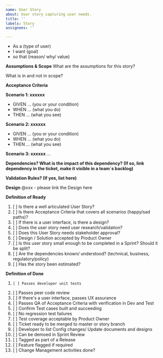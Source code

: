 ```yaml
---
name: User Story
about: User story capturing user needs.
title: ''
labels: Story
assignees: ''

---
```


* As a (type of user)
* I want (goal) 
* so that (reason/ why/ value) 

**Assumptions & Scope**	
What are the assumptions for this story?

What is in and not in scope?

**Acceptance Criteria**	

**Scenario 1: xxxxxx**
* GIVEN ... (you or your condition)
* WHEN ... (what you do) 
* THEN ... (what you see) 

**Scenario 2: xxxxxx**
* GIVEN ... (you or your condition)
* WHEN ... (what you do) 
* THEN ... (what you see) 

**Scenario 3: xxxxxx**
...

**Dependencies? What is the impact of this dependency? (If so, link dependency in the ticket, make it visible in a team´s backlog)**


**Validation Rules? (If yes, list here)**	

**Design**
@xxx - please link the Design here

**Definition of Ready**

1. [ ] Is there a well articulated User Story?
2. [ ] Is there Acceptance Criteria that covers all scenarios (happy/sad paths)?
3. [ ] If there is a user interface, is there a design? 
4. [ ] Does the user story need user research/validation?
5. [ ] Does this User Story needs stakeholder approval?
6. [ ] Design / Solution accepted by Product Owner
7. [ ] Is this user story small enough to be completed in a Sprint? Should it be split?
8. [ ] Are the dependencies known/ understood? (technical, business, regulatory/policy)
9. [ ] Has the story been estimated?

**Definition of Done**

1.     [ ] Passes developer unit tests
2.    [ ] Passes peer code review
3.    [ ] If there's a user interface, passes UX assurance
4.    [ ] Passes QA of Acceptance Criteria with verification in Dev and Test
5.	[ ] Confirm Test cases built and succeeding 
6.	[ ] No regression test failures
7.	[ ] Test coverage acceptable by Product Owner
8.	[ ] Ticket ready to be merged to master or story branch
9.	[ ] Developer to list Config changes/ Update documents and designs
10.	[ ] Can be demoed in Sprint Review 
11.	[ ] Tagged as part of a Release
12.   [ ] Feature flagged if required
13.  [ ] Change Management activities done?
